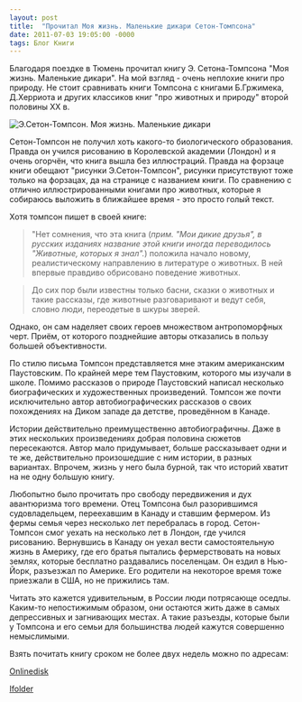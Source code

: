 ```yaml
---
layout: post
title:  "Прочитал Моя жизнь. Маленькие дикари Сетон-Томпсона"
date: 2011-07-03 19:05:00 -0000
tags: Блог Книги
---
```


Благодаря поездке в Тюмень прочитал книгу Э. Сетона-Томпсона "Моя жизнь. Маленькие дикари". На мой взгляд - очень неплохие книги про природу. Не стоит сравнивать книги Томпсона с книгами Б.Гржимека, Д.Херриота и других классиков книг "про животных и природу" второй половины XX в. 

![Э.Сетон-Томпсон. Моя жизнь. Маленькие дикари](https://res.cloudinary.com/dlqc5rp9l/image/upload/v1648378691/covers/Tompson_front_title_xlzyig.jpg)

Сетон-Томпсон не получил хоть какого-то биологического образования. Правда он учился рисованию в Королевской академии (Лондон) и я очень огорчён, что книга вышла без иллюстраций. Правда на форзаце книги обещают "рисунки Э.Сетон-Томпсон", рисунки присутствуют тоже только на форзацах, да на странице с названием книги. По сравнению с отлично иллюстрированными книгами про животных, которые я собираюсь выложить в ближайшее время - это просто голый текст.

Хотя томпсон пишет в своей книге:

> "Нет сомнения, что эта книга (*прим. "Мои дикие друзья", в русских изданиях название этой книги иногда переводилось "Животные, которых я знал".*) положила начало новому, реалистическому направлению в литературе о животных. В ней впервые правдиво обрисовано поведение животных.

> До сих пор были известны только басни, сказки о животных и такие рассказы, где животные разговаривают и ведут себя, словно люди, переодетые в шкуры зверей.

Однако, он сам наделяет своих героев множеством антропоморфных черт. Приём, от которого позднейшие авторы отказались в пользу большей объективности.

По стилю письма Томпсон представляется мне этаким американским Паустовским. По крайней мере тем Паустовким, которого мы изучали в школе. Помимо рассказов о природе Паустовский написал несколько биографических и художественных произведений. Томпсон же почти исключительно автор автобиографических рассказов о своих похождениях на Диком западе да детстве, проведённом в Канаде.

Истории действительно преимущественно автобиографичны. Даже в этих нескольких произведениях добрая половина сюжетов пересекаются. Автор мало придумывает, больше рассказывает одни и те же, действительно произошедшие с ним истории, в разных вариантах. Впрочем, жизнь у него была бурной, так что историй хватит на не одну большую книгу.

Любопытно было прочитать про свободу передвижения и дух авантюризма того времени. Отец Томпсона был разорившимся судовладельцем, переехавшим в Канаду и ставшим фермером. Из фермы семья через несколько лет перебралась в город. Сетон-Томпсон смог уехать на несколько лет в Лондон, где учился рисованию. Вернувшись в Канаду он уехал вести самостоятельную жизнь в Америку, где его братья пытались фермерствовать на новых землях, которые бесплатно раздавались поселенцам. Он ездил в Нью-Йорк, разъезжал по Америке. Его родители на некоторое время тоже приезжали в США, но не прижились там. 

Читать это кажется удивительным, в России люди потрясающе оседлы. Каким-то непостижимым образом, они остаются жить даже в самых депрессивных и загнивающих местах. А такие разъезды, которые были у Томпсона и его семьи для большинства людей кажутся совершенно немыслимыми.

Взять почитать книгу сроком не более двух недель можно по адресам:

<a href="http://www.onlinedisk.ru/file/691433/">Onlinedisk</a>

<a href="http://infanata.ifolder.ru/24504131">Ifolder</a>